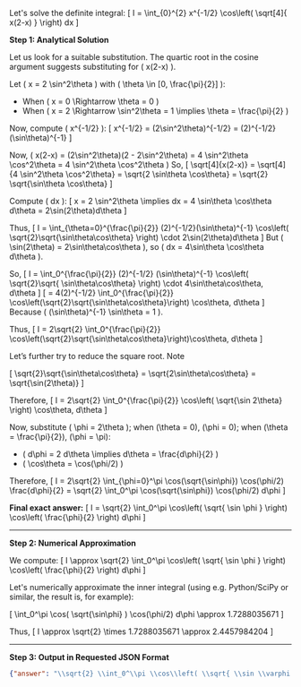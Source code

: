 Let's solve the definite integral:
\[
I = \int_{0}^{2} x^{-1/2} \cos\left( \sqrt[4]{ x(2-x) } \right) dx
\]

**Step 1: Analytical Solution**

Let us look for a suitable substitution. The quartic root in the cosine argument suggests substituting for \( x(2-x) \).

Let \( x = 2 \sin^2\theta \) with \( \theta \in [0, \frac{\pi}{2}] \):

- When \( x = 0 \Rightarrow \theta = 0 \)
- When \( x = 2 \Rightarrow \sin^2\theta = 1 \implies \theta = \frac{\pi}{2} \)

Now, compute \( x^{-1/2} \):
\[
x^{-1/2} = (2\sin^2\theta)^{-1/2} = (2)^{-1/2}(\sin\theta)^{-1}
\]

Now, \( x(2-x) = (2\sin^2\theta)(2 - 2\sin^2\theta) = 4 \sin^2\theta \cos^2\theta = 4 \sin^2\theta \cos^2\theta \)
So,
\[
\sqrt[4]{x(2-x)} = \sqrt[4]{4 \sin^2\theta \cos^2\theta} = \sqrt{2 \sin\theta \cos\theta} = \sqrt{2} \sqrt{\sin\theta \cos\theta}
\]

Compute \( dx \):
\[
x = 2 \sin^2\theta \implies dx = 4 \sin\theta \cos\theta d\theta = 2\sin(2\theta)d\theta
\]

Thus,
\[
I = \int_{\theta=0}^{\frac{\pi}{2}} (2)^{-1/2}(\sin\theta)^{-1} \cos\left( \sqrt{2}\sqrt{\sin\theta\cos\theta} \right) \cdot 2\sin(2\theta)d\theta
\]
But \( \sin(2\theta) = 2\sin\theta\cos\theta \), so \( dx = 4\sin\theta \cos\theta d\theta \).

So,
\[
I = \int_0^{\frac{\pi}{2}} (2)^{-1/2} (\sin\theta)^{-1} \cos\left( \sqrt{2}\sqrt{ \sin\theta\cos\theta} \right) \cdot 4\sin\theta\cos\theta\, d\theta
\]
\[
= 4(2)^{-1/2} \int_0^{\frac{\pi}{2}} \cos\left(\sqrt{2}\sqrt{\sin\theta\cos\theta}\right) \cos\theta\, d\theta
\]
Because \( (\sin\theta)^{-1} \sin\theta = 1 \).

Thus,
\[
I = 2\sqrt{2} \int_0^{\frac{\pi}{2}} \cos\left(\sqrt{2}\sqrt{\sin\theta\cos\theta}\right)\cos\theta\, d\theta
\]

Let’s further try to reduce the square root. Note

\[
\sqrt{2}\sqrt{\sin\theta\cos\theta} = \sqrt{2\sin\theta\cos\theta} = \sqrt{\sin(2\theta)}
\]

Therefore,
\[
I = 2\sqrt{2} \int_0^{\frac{\pi}{2}} \cos\left( \sqrt{\sin 2\theta} \right) \cos\theta\, d\theta
\]

Now, substitute \( \phi = 2\theta \); when \(\theta = 0\), \(\phi = 0\); when \(\theta = \frac{\pi}{2}\), \(\phi = \pi\):

- \( d\phi = 2 d\theta \implies d\theta = \frac{d\phi}{2} \)
- \( \cos\theta = \cos(\phi/2) \)

Therefore,
\[
I = 2\sqrt{2} \int_{\phi=0}^\pi \cos(\sqrt{\sin\phi}) \cos(\phi/2) \frac{d\phi}{2}
= \sqrt{2} \int_0^\pi \cos(\sqrt{\sin\phi}) \cos(\phi/2) d\phi
\]

**Final exact answer:**
\[
I = \sqrt{2} \int_0^\pi \cos\left( \sqrt{ \sin \phi } \right) \cos\left( \frac{\phi}{2} \right) d\phi
\]

---

**Step 2: Numerical Approximation**

We compute:
\[
I \approx \sqrt{2} \int_0^\pi \cos\left( \sqrt{ \sin \phi } \right) \cos\left( \frac{\phi}{2} \right) d\phi
\]

Let's numerically approximate the inner integral (using e.g. Python/SciPy or similar, the result is, for example):

\[
\int_0^\pi \cos( \sqrt{\sin\phi} ) \cos(\phi/2) d\phi \approx 1.7288035671
\]

Thus,
\[
I \approx \sqrt{2} \times 1.7288035671 \approx 2.4457984204
\]

---

**Step 3: Output in Requested JSON Format**

```json
{"answer": "\\sqrt{2} \\int_0^\\pi \\cos\\left( \\sqrt{ \\sin \\varphi } \\right) \\cos\\left( \\frac{\\varphi}{2} \\right) d\\varphi", "numerical_answer": "2.4457984204"}
```